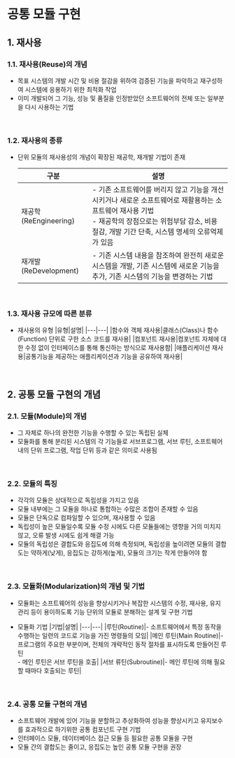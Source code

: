# 공통 모듈 구현

## 1. 재사용

### 1.1. 재사용(Reuse)의 개념

- 목표 시스템의 개발 시간 및 비용 절감을 위하여 검증된 기능을 파악하고 재구성하여 시스템에 응용하기 위한 최적화 작업
- 이미 개발되어 그 기능, 성능 및 품질을 인정받았던 소프트웨어의 전체 또는 일부분을 다시 사용하는 기법

<br>

### 1.2. 재사용의 종류

- 단위 모듈의 재사용성의 개념이 확장된 재공학, 재개발 기법이 존재

  |구분|설명|
  |---|---|
  |재공학(ReEngineering)|- 기존 소프트웨어를 버리지 않고 기능을 개선시키거나 새로운 소프트웨어로 재활용하는 소프트웨어 재사용 기법<br> - 재공학의 장점으로는 위험부담 감소, 비용 절감, 개발 기간 단축, 시스템 명세의 오류억제가 있음|
  |재개발(ReDevelopment)|- 기존 시스템 내용을 참조하여 완전히 새로운 시스템을 개발, 기존 시스템에 새로운 기능을 추가, 기존 시스템의 기능을 변경하는 기법|

<br>

### 1.3. 재사용 규모에 따른 분류

- 재사용의 유형
  |유형|설명|
  |---|---|
  |함수와 객체 재사용|클래스(Class)나 함수(Function) 단위로 구한 소스 코드를 재사용|
  |컴포넌트 재사용|컴포넌트 자체에 대한 수정 없이 인터페이스를 통해 통신하는 방식으로 재사용함|
  |애플리케이션 재사용|공통기능을 제공하는 애플리케이션과 기능을 공유하여 재사용|

<br>

## 2. 공통 모듈 구현의 개념

### 2.1. 모듈(Module)의 개념

- 그 자체로 하나의 완전한 기능을 수행할 수 있는 독립된 실체
- 모듈화를 통해 분리된 시스템의 각 기능들로 서브프로그램, 서브 루틴, 소프트웨어 내의 단위 프로그램, 작업 단위 등과 같은 의미로 사용됨

<br>

### 2.2. 모듈의 특징

- 각각의 모듈은 상대적으로 독립성을 가지고 있음
- 모듈 내부에는 그 모듈을 하나로 통합하는 수많은 조합이 존재할 수 있음
- 모듈은 단독으로 컴파일할 수 있으며, 재사용할 수 있음
- 독립성이 높은 모듈일수록 모듈 수정 시에도 다른 모듈들에는 영향을 거의 미치지 않고, 오류 발생 시에도 쉽게 해결 가능
- 모듈의 독립성은 결합도와 응집도에 의해 측정되며, 독립성을 높이려면 모듈의 결합도는 약하게(낮게), 응집도는 강하게(높게), 모듈의 크기는 작게 만들어야 함

<br>

### 2.3. 모듈화(Modularization)의 개념 및 기법

- 모듈화는 소프트웨어의 성능을 향상시키거나 복잡한 시스템의 수정, 재사용, 유지 관리 등이 용이하도록 기능 단위의 모듈로 분해하는 설계 및 구현 기법

- 모듈화 기법
  |기법|설명|
  |---|---|
  |루틴(Routine)|- 소프트웨어에서 특정 동작을 수행하는 일련의 코드로 기능을 가진 명령들의 모임|
  |메인 루틴(Main Routine)|- 프로그램의 주요한 부분이며, 전체의 개략적인 동작 절차를 표시하도록 만들어진 루틴<br> - 메인 루틴은 서브 루틴을 호출|
  |서브 류틴(Subroutine)|- 메인 루틴에 의해 필요할 때마다 호출되는 루틴|

<br>

### 2.4. 공통 모듈 구현의 개념

- 소프트웨어 개발에 있어 기능을 분할하고 추상화하여 성능을 향상시키고 유지보수를 효과적으로 하기위한 공통 컴포넌트 구현 기법
- 인터페이스 모듈, 데이터베이스 접근 모듈 등 필요한 공통 모듈을 구현
- 모듈 간의 결합도는 줄이고, 응집도는 높인 공통 모듈 구현을 권장

<br>

